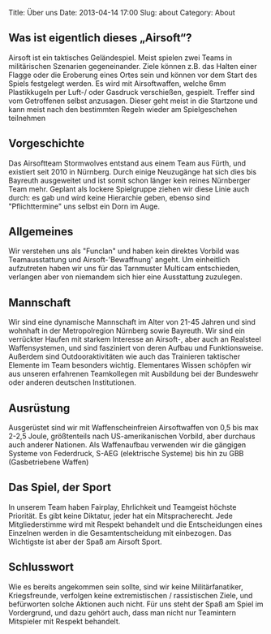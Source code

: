 Title: Über uns
Date: 2013-04-14 17:00 
Slug: about
Category: About

## Was ist eigentlich dieses „Airsoft“?

Airsoft ist ein taktisches Geländespiel. Meist spielen zwei Teams in militärischen Szenarien gegeneinander. Ziele können z.B. das Halten einer Flagge oder die Eroberung eines Ortes sein und können vor dem Start des Spiels festgelegt werden. Es wird mit Airsoftwaffen, welche 6mm Plastikkugeln per Luft-/ oder Gasdruck verschießen, gespielt. Treffer sind vom Getroffenen selbst anzusagen. Dieser geht meist in die Startzone und kann meist nach den bestimmten Regeln wieder am Spielgeschehen teilnehmen

## Vorgeschichte

Das Airsoftteam Stormwolves entstand aus einem Team aus Fürth, und existiert seit 2010 in Nürnberg. Durch einige Neuzugänge hat sich dies bis Bayreuth ausgeweitet und ist somit schon länger kein reines Nürnberger Team mehr. Geplant als lockere Spielgruppe ziehen wir diese Linie auch durch:
es gab und wird keine Hierarchie geben, ebenso sind "Pflichttermine" uns selbst ein Dorn im Auge. 

## Allgemeines

Wir verstehen uns als "Funclan" und haben kein direktes Vorbild was Teamausstattung und Airsoft-'Bewaffnung' angeht. Um einheitlich aufzutreten haben wir uns für das Tarnmuster Multicam entschieden, verlangen aber von niemandem sich hier eine Ausstattung zuzulegen.

## Mannschaft

Wir sind eine dynamische Mannschaft im Alter von 21-45 Jahren und sind wohnhaft in der Metropolregion Nürnberg sowie Bayreuth. Wir sind ein verrückter Haufen mit starkem Interesse an Airsoft-, aber auch an Realsteel Waffensystemen, und sind fasziniert von deren Aufbau und Funktionsweise. Außerdem sind Outdooraktivitäten wie auch das Trainieren taktischer Elemente im Team besonders wichtig. Elementares Wissen schöpfen wir aus unseren erfahrenen Teamkollegen mit Ausbildung bei der Bundeswehr oder anderen deutschen Institutionen. 

## Ausrüstung

Ausgerüstet sind wir mit Waffenscheinfreien Airsoftwaffen von 0,5 bis max 2-2,5 Joule, größtenteils nach US-amerikanischen Vorbild, aber durchaus auch anderer Nationen. Als Waffenaufbau verwenden wir die gängigen Systeme von Federdruck, S-AEG (elektrische Systeme) bis hin zu GBB (Gasbetriebene Waffen)

## Das Spiel, der Sport

In unserem Team haben Fairplay, Ehrlichkeit und Teamgeist höchste Priorität. Es gibt keine Diktatur, jeder hat ein Mitspracherecht. Jede Mitgliederstimme wird mit Respekt behandelt und die Entscheidungen eines Einzelnen werden in die Gesamtentscheidung mit einbezogen. Das Wichtigste ist aber der Spaß am Airsoft Sport.


## Schlusswort

Wie es bereits angekommen sein sollte, sind wir keine Militärfanatiker, Kriegsfreunde, verfolgen keine extremistischen / rassistischen Ziele, und befürworten solche Aktionen auch nicht. Für uns steht der Spaß am Spiel im Vordergrund, und dazu gehört auch, dass man nicht nur Teamintern Mitspieler mit Respekt behandelt.

